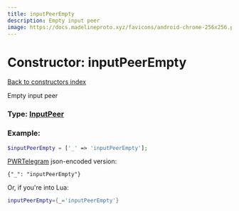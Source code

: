 ```yaml
---
title: inputPeerEmpty
description: Empty input peer
image: https://docs.madelineproto.xyz/favicons/android-chrome-256x256.png
---
```

# Constructor: inputPeerEmpty  
[Back to constructors index](index.md)



Empty input peer




### Type: [InputPeer](../types/InputPeer.md)


### Example:

```php
$inputPeerEmpty = ['_' => 'inputPeerEmpty'];
```  

[PWRTelegram](https://pwrtelegram.xyz) json-encoded version:

```
{"_": "inputPeerEmpty"}
```


Or, if you're into Lua:

```lua
inputPeerEmpty={_='inputPeerEmpty'}

```


